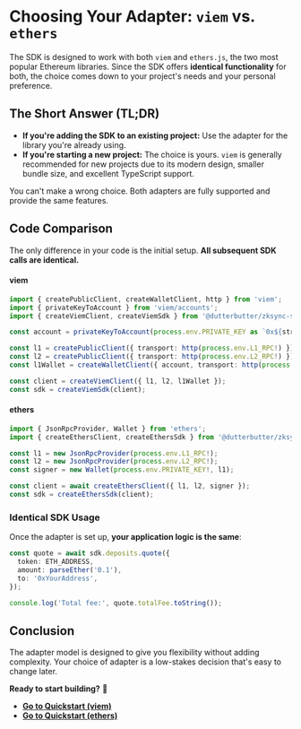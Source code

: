 # Choosing Your Adapter: `viem` vs. `ethers`

The SDK is designed to work with both `viem` and `ethers.js`, the two most popular Ethereum libraries. Since the SDK offers **identical functionality** for both, the choice comes down to your project's needs and your personal preference.

## The Short Answer (TL;DR)

- **If you're adding the SDK to an existing project:** Use the adapter for the library you're already using.
- **If you're starting a new project:** The choice is yours. `viem` is generally recommended for new projects due to its modern design, smaller bundle size, and excellent TypeScript support.

You can't make a wrong choice. Both adapters are fully supported and provide the same features.

## Code Comparison

The only difference in your code is the initial setup. **All subsequent SDK calls are identical.**

#### viem

```ts
import { createPublicClient, createWalletClient, http } from 'viem';
import { privateKeyToAccount } from 'viem/accounts';
import { createViemClient, createViemSdk } from '@dutterbutter/zksync-sdk/viem';

const account = privateKeyToAccount(process.env.PRIVATE_KEY as `0x${string}`);

const l1 = createPublicClient({ transport: http(process.env.L1_RPC!) });
const l2 = createPublicClient({ transport: http(process.env.L2_RPC!) });
const l1Wallet = createWalletClient({ account, transport: http(process.env.L1_RPC!) });

const client = createViemClient({ l1, l2, l1Wallet });
const sdk = createViemSdk(client);
```

#### ethers

```ts
import { JsonRpcProvider, Wallet } from 'ethers';
import { createEthersClient, createEthersSdk } from '@dutterbutter/zksync-sdk/ethers';

const l1 = new JsonRpcProvider(process.env.L1_RPC!);
const l2 = new JsonRpcProvider(process.env.L2_RPC!);
const signer = new Wallet(process.env.PRIVATE_KEY!, l1);

const client = await createEthersClient({ l1, l2, signer });
const sdk = createEthersSdk(client);
```

### Identical SDK Usage

Once the adapter is set up, **your application logic is the same**:

```ts
const quote = await sdk.deposits.quote({
  token: ETH_ADDRESS,
  amount: parseEther('0.1'),
  to: '0xYourAddress',
});

console.log('Total fee:', quote.totalFee.toString());
```

## Conclusion

The adapter model is designed to give you flexibility without adding complexity. Your choice of adapter is a low-stakes decision that's easy to change later.

**Ready to start building?** 🚀

- [**Go to Quickstart (viem)**](./viem.md)
- [**Go to Quickstart (ethers)**](./ethers.md)
